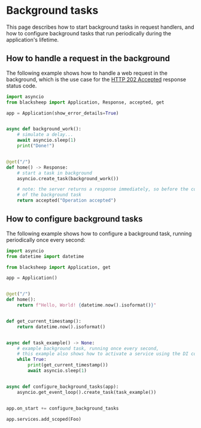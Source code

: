 # Background tasks

This page describes how to start background tasks in request handlers, and how
to configure background tasks that run periodically during the application's
lifetime.

## How to handle a request in the background

The following example shows how to handle a web request in the background,
which is the use case for the [HTTP 202 Accepted](https://developer.mozilla.org/en-US/docs/Web/HTTP/Status/202)
response status code.

```python
import asyncio
from blacksheep import Application, Response, accepted, get

app = Application(show_error_details=True)


async def background_work():
    # simulate a delay...
    await asyncio.sleep(1)
    print("Done!")


@get("/")
def home() -> Response:
    # start a task in background
    asyncio.create_task(background_work())

    # note: the server returns a response immediately, so before the conclusion
    # of the background task
    return accepted("Operation accepted")

```

## How to configure background tasks

The following example shows how to configure a background task, running
periodically once every second:

```python
import asyncio
from datetime import datetime

from blacksheep import Application, get

app = Application()


@get("/")
def home():
    return f"Hello, World! {datetime.now().isoformat()}"


def get_current_timestamp():
    return datetime.now().isoformat()


async def task_example() -> None:
    # example background task, running once every second,
    # this example also shows how to activate a service using the DI container
    while True:
        print(get_current_timestamp())
        await asyncio.sleep(1)


async def configure_background_tasks(app):
    asyncio.get_event_loop().create_task(task_example())


app.on_start += configure_background_tasks

app.services.add_scoped(Foo)
```
